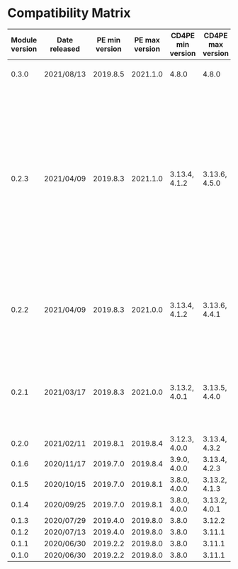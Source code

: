 # Compatibility Matrix

| Module version | Date released | PE min version | PE max version | CD4PE min version | CD4PE max version | ServiceNow min version | ServiceNow max version | Remarks |
| -------------- | ------------- | -------------- | -------------- | ----------------- | ----------------- | ---------------------- | --------------------- | ------- |
| 0.3.0 | 2021/08/13 | 2019.8.5 | 2021.1.0 | 4.8.0 | 4.8.0 | Paris | Rome | Recommended to use Rome over Quebec |
| 0.2.3 | 2021/04/09 | 2019.8.3 | 2021.1.0 | 3.13.4, 4.1.2 | 3.13.6, 4.5.0 | Orlando | Quebec | Slight bug in ServiceNow Quebec, where it creates 4 canceled change tasks upon completion of code promotion. When running a version less than 4.5.0 of CD4PE, an extra br_version parameter must be specified for the prep_servicenow plan (see README) |
| 0.2.2 | 2021/04/09 | 2019.8.3 | 2021.0.0 | 3.13.4, 4.1.2 | 3.13.6, 4.4.1 | Orlando | Quebec | Slight bug in ServiceNow Quebec, where it creates 4 canceled change tasks upon completion of code promotion |
| 0.2.1 | 2021/03/17 | 2019.8.3 | 2021.0.0 | 3.13.2, 4.0.1 | 3.13.5, 4.4.0 | Orlando | Quebec | Slight bug in ServiceNow Quebec, where it creates 4 canceled change tasks upon completion of code promotion |
| 0.2.0 | 2021/02/11 |2019.8.1 | 2019.8.4 | 3.12.3, 4.0.0 | 3.13.4, 4.3.2 | Orlando | Paris |  |
| 0.1.6 | 2020/11/17 |2019.7.0 | 2019.8.4 | 3.9.0, 4.0.0 | 3.13.4, 4.2.3 | New York | Paris |  |
| 0.1.5 | 2020/10/15 |2019.7.0 | 2019.8.1 | 3.8.0, 4.0.0 | 3.13.2, 4.1.3 | New York | Paris |  |
| 0.1.4 | 2020/09/25 |2019.7.0 | 2019.8.1 | 3.8.0, 4.0.0 | 3.13.2, 4.0.1 | New York | Paris |  |
| 0.1.3 | 2020/07/29 |2019.4.0 | 2019.8.0 | 3.8.0 | 3.12.2 | New York | Paris |  |
| 0.1.2 | 2020/07/13 |2019.4.0 | 2019.8.0 | 3.8.0 | 3.11.1 | New York | Paris |  |
| 0.1.1 | 2020/06/30 |2019.2.2 | 2019.8.0 | 3.8.0 | 3.11.1 | Madrid | Orlando |  |
| 0.1.0 | 2020/06/30 |2019.2.2 | 2019.8.0 | 3.8.0 | 3.11.1 | Madrid | Orlando |  |